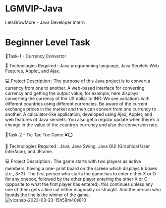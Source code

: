# LGMVIP-Java

LetsGrowMore - Java Developer Intern

# Beginner Level Task



🔰Task-1 - Currency Convertor 

🚀 Technologies Required :
Java programming language, Java Servlets Web Features, Applet, and Ajax.

💻 Project Description :
The purpose of this Java project is to convert a currency from one to another. A web-based interface for converting currency and getting the output value, for example, here displays converting the currency of the US dollar to INR. We see variations with different countries using different currencies. Be aware of the current exchange prices in the market and then can convert from one currency to another. A calculator-like application, developed using Ajax, Applet, and web features of Java servlets. You also get a regular update when there’s a change in the value of the country’s currency and also the conversion rate.


🔰Task-2 - Tic Tac Toe Game ❌⭕

 🚀 Technologies Required :
Java, Java Swing, Java GUI (Graphical User Interface), and JFrame.

💻 Project Description :
The game starts with two players as active members, having a one- print board on the screen which displays 9 boxes (i.e., 3×3). The first person who starts the game has to enter either X or O for any onebox, followed by the other player entering the other X or O (opposite to what the first player has entered). this continues unless any one of them gets a line cut either diagonally or straight. And the person who founds the line is the winner of the game.
![vlcsnap-2023-03-23-15h59m40s810](https://user-images.githubusercontent.com/95160600/227176640-bdc449f8-4966-4766-ad02-7ba152bd7866.png)
